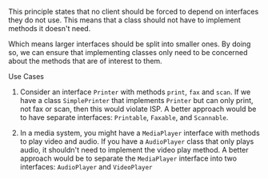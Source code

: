 This principle states that no client should be forced to depend on interfaces they do not use.
This means that a class should not have to implement methods it doesn't need.

Which means larger interfaces should be split into smaller ones. By doing so, we can ensure that
implementing classes only need to be concerned about the methods that are of interest to them.


Use Cases

1. Consider an interface `Printer` with methods `print`, `fax` and `scan`.
If we have a class `SimplePrinter` that implements `Printer` but can only print, not fax or scan,
then this would violate ISP.
A better approach would be to have separate interfaces: `Printable`, `Faxable`, and `Scannable`.

2. In a media system, you might have a `MediaPlayer` interface with methods to play video and audio.
If you have a `AudioPlayer` class that only plays audio, it shouldn't need to implement the video play 
method. A better approach would be to separate the `MediaPlayer` interface into two
interfaces: `AudioPlayer` and `VideoPlayer`